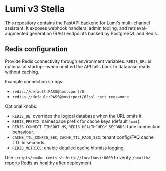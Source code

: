 # Lumi v3 Stella

This repository contains the FastAPI backend for Lumi's multi-channel assistant. It exposes webhook handlers, admin tooling, and retrieval-augmented generation (RAG) endpoints backed by PostgreSQL and Redis.

## Redis configuration

Provide Redis connectivity through environment variables. `REDIS_URL` is optional at startup—when omitted the API falls back to database reads without caching.

Example connection strings:

- `redis://default:PASS@host:port/0`
- `rediss://default:PASS@host:port/0?ssl_cert_reqs=none`

Optional knobs:

- `REDIS_DB`: overrides the logical database when the URL omits it.
- `REDIS_PREFIX`: namespace prefix for cache keys (default `lumi`).
- `REDIS_CONNECT_TIMEOUT_MS`, `REDIS_HEALTHCHECK_SECONDS`: tune connection behaviour.
- `CACHE_TTL_CONFIG_SEC`, `CACHE_TTL_FAQS_SEC`: tenant config/FAQ cache TTL in seconds.
- `REDIS_METRICS`: enable detailed cache hit/miss logging.

Use `scripts/smoke_redis.sh http://localhost:8000` to verify `/healthz` reports Redis as healthy after deployment.
